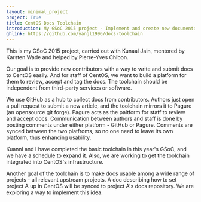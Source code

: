 ```yaml
---
layout: minimal_project
project: True
title: CentOS Docs Toolchain
introduction: My GSoC 2015 project - Implement and create new documentation toolchain for CenOS
ghlink: https://github.com/yangl1996/docs-toolchain
---
```


This is my GSoC 2015 project, carried out with Kunaal Jain, mentored by Karsten Wade and helped by Pierre-Yves Chibon.

Our goal is to provide new contributors with a way to write and submit docs to CentOS easily. And for staff of CentOS, we
want to build a platform for them to review, accept and tag the docs. The toolchain should be independent from third-party
services or software.

We use GitHub as a hub to collect docs from contributors. Authors just open a pull request to submit a new article, and
the toolchain mirrors it to Pagure (an opensource git forge). Pagure acts as the paltform for staff to review and accept
docs. Communication between authors and staff is done by posting comments under either platform - GitHub or Pagure. Comments
are synced between the two platfroms, so no one need to leave its own platform, thus enhancing usability.

Kuannl and I have completed the basic toolchain in this year's GSoC, and we have a schedule to expand it. Also, we are
working to get the toolchain integrated into CentOS's infrastructure.

Another goal of the toolchain is to make docs usable among a wide range of projects - all relevant upstream projects.
A doc describing how to set project A up in CentOS will be synced to project A's docs repository. We are exploring a way
to implement this idea.
